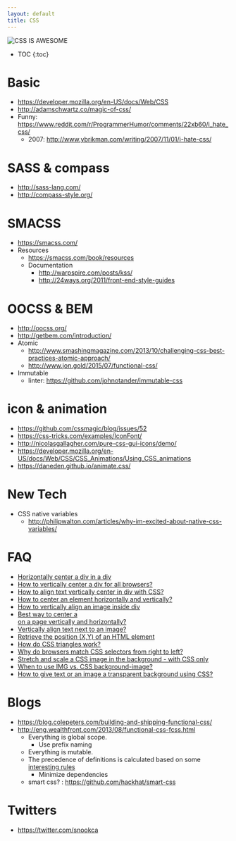 ```yaml
---
layout: default
title: CSS
---
```


![CSS IS AWESOME](http://i.imgur.com/OOHAWsb.jpg)

* TOC
{:toc}

# Basic
  - <https://developer.mozilla.org/en-US/docs/Web/CSS>
  - <http://adamschwartz.co/magic-of-css/>
  - Funny: <https://www.reddit.com/r/ProgrammerHumor/comments/22xb60/i_hate_css/>
    - 2007: <http://www.ybrikman.com/writing/2007/11/01/i-hate-css/>

# SASS & compass
  - <http://sass-lang.com/>
  - <http://compass-style.org/>

# SMACSS
  - <https://smacss.com/>
  - Resources
    - <https://smacss.com/book/resources>
    - Documentation
      - <http://warpspire.com/posts/kss/>
      - <http://24ways.org/2011/front-end-style-guides>

# OOCSS & BEM
  - <http://oocss.org/>
  - <http://getbem.com/introduction/>
  - Atomic
    - <http://www.smashingmagazine.com/2013/10/challenging-css-best-practices-atomic-approach/>
    - <http://www.jon.gold/2015/07/functional-css/>
  - Immutable
    - linter: <https://github.com/johnotander/immutable-css>

# icon & animation
  - <https://github.com/cssmagic/blog/issues/52>
  - <https://css-tricks.com/examples/IconFont/>
  - <http://nicolasgallagher.com/pure-css-gui-icons/demo/>
  - <https://developer.mozilla.org/en-US/docs/Web/CSS/CSS_Animations/Using_CSS_animations>
  - <https://daneden.github.io/animate.css/>

# New Tech
  - CSS native variables
    - <http://philipwalton.com/articles/why-im-excited-about-native-css-variables/>

# FAQ
  - [Horizontally center a div in a div](http://stackoverflow.com/questions/114543/horizontally-center-a-div-in-a-div)
  - [How to vertically center a div for all browsers?](http://stackoverflow.com/questions/396145/how-to-vertically-center-a-div-for-all-browsers)
  - [How to align text vertically center in div with CSS?](http://stackoverflow.com/questions/8865458/how-to-align-text-vertically-center-in-div-with-css)
  - [How to center an element horizontally and vertically?](http://stackoverflow.com/questions/19461521/how-to-center-an-element-horizontally-and-vertically)
  - [How to vertically align an image inside div](http://stackoverflow.com/questions/7273338/how-to-vertically-align-an-image-inside-div)
  - [Best way to center a <div> on a page vertically and horizontally?](http://stackoverflow.com/questions/356809/best-way-to-center-a-div-on-a-page-vertically-and-horizontally)
  - [Vertically align text next to an image?](http://stackoverflow.com/questions/489340/vertically-align-text-next-to-an-image)
  - [Retrieve the position (X,Y) of an HTML element](http://stackoverflow.com/questions/442404/retrieve-the-position-x-y-of-an-html-element)
  - [How do CSS triangles work?](http://stackoverflow.com/questions/7073484/how-do-css-triangles-work)
  - [Why do browsers match CSS selectors from right to left?](http://stackoverflow.com/questions/5797014/why-do-browsers-match-css-selectors-from-right-to-left)
  - [Stretch and scale a CSS image in the background - with CSS only](http://stackoverflow.com/questions/1150163/stretch-and-scale-a-css-image-in-the-background-with-css-only)
  - [When to use IMG vs. CSS background-image?](http://stackoverflow.com/questions/492809/when-to-use-img-vs-css-background-image)
  - [How to give text or an image a transparent background using CSS?](http://stackoverflow.com/questions/806000/how-to-give-text-or-an-image-a-transparent-background-using-css)

# Blogs
  - <https://blog.colepeters.com/building-and-shipping-functional-css/>
  - <http://eng.wealthfront.com/2013/08/functional-css-fcss.html>
    - Everything is global scope.
      - Use prefix naming
    - Everything is mutable.
    - The precedence of definitions is calculated based on some [interesting rules](http://www.w3.org/TR/css3-selectors/#specificity)
      - Minimize dependencies
    - smart css? : <https://github.com/hackhat/smart-css>

# Twitters
  - <https://twitter.com/snookca>
